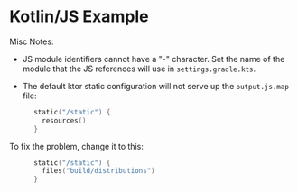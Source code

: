 # Kotlin/JS Example

Misc Notes:

* JS module identifiers cannot have a "-" character. Set the name of the module that the JS references will use
  in `settings.gradle.kts`.

* The default ktor static configuration will not serve up the `output.js.map` file:

```kotlin
      static("/static") {
        resources()
      }
```

To fix the problem, change it to this:

```kotlin
      static("/static") {
        files("build/distributions")
      }
```
